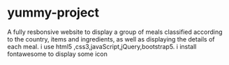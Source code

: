 # yummy-project
A fully resbonsive website to display a group of meals classified according to the country, items and ingredients, as well as displaying the details of each meal.
i use html5 ,css3,javaScript,jQuery,bootstrap5.
i install fontawesome to display some icon 
